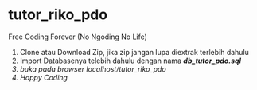 # tutor_riko_pdo
Free Coding Forever (No Ngoding No Life)<br>
<ol>
<li>Clone atau Download Zip, jika zip jangan lupa diextrak terlebih dahulu</li>
<li>Import Databasenya telebih dahulu dengan nama <b><i>db_tutor_pdo.sql<i></b></li>
<li>buka pada browser localhost/tutor_riko_pdo</li>
<li>Happy Coding</li>
</ol>
